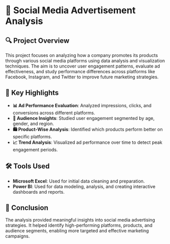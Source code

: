 # 📢 Social Media Advertisement Analysis

## 🔍 Project Overview
This project focuses on analyzing how a company promotes its products through various social media platforms using data analysis and visualization techniques. The aim is to uncover user engagement patterns, evaluate ad effectiveness, and study performance differences across platforms like Facebook, Instagram, and Twitter to improve future marketing strategies.

## 📌 Key Highlights
- **📊 Ad Performance Evaluation**: Analyzed impressions, clicks, and conversions across different platforms.
- **👥 Audience Insights**: Studied user engagement segmented by age, gender, and region.
- **🛍️ Product-Wise Analysis**: Identified which products perform better on specific platforms.
- **📈 Trend Analysis**: Visualized ad performance over time to detect peak engagement periods.

## 🛠️ Tools Used
- **Microsoft Excel**: Used for initial data cleaning and preparation.
- **Power BI**: Used for data modeling, analysis, and creating interactive dashboards and reports.

## 🎯 Conclusion
The analysis provided meaningful insights into social media advertising strategies. It helped identify high-performing platforms, products, and audience segments, enabling more targeted and effective marketing campaigns.
